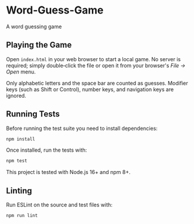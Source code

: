 # Word-Guess-Game
A word guessing game

## Playing the Game

Open `index.html` in your web browser to start a local game. No server is
required; simply double‑click the file or open it from your browser's *File →
Open* menu.

Only alphabetic letters and the space bar are counted as guesses. Modifier keys
(such as Shift or Control), number keys, and navigation keys are ignored.

## Running Tests

Before running the test suite you need to install dependencies:

```bash
npm install
```

Once installed, run the tests with:

```bash
npm test
```

This project is tested with Node.js 16+ and npm 8+.

## Linting

Run ESLint on the source and test files with:

```bash
npm run lint
```

